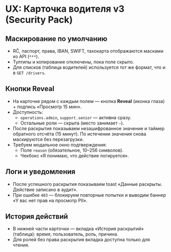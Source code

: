 # UX: Карточка водителя v3 (Security Pack)

## Маскирование по умолчанию

* RČ, паспорт, права, IBAN, SWIFT, тахокарта отображаются масками из API (`***`).
* Тултипы и копирование отключены, пока поле скрыто.
* Для списков (таблица водителей) используется тот же формат, что и в `GET /drivers`.

## Кнопки Reveal

* На карточке рядом с каждым полем — кнопка **Reveal** (иконка глаза) + подпись «Просмотр 15 мин».
* Доступность:
  * `operations.admin`, `support.senior` — активна сразу.
  * Остальные роли — скрыта (место занимает `—`).
* После раскрытия показываем незашифрованное значение и таймер обратного отсчёта (15 минут). По истечении значения снова маскируются без перезагрузки.
* Требуем модальное окно подтверждения:
  * Поле `reason` (обязательное, 10–256 символов).
  * Чекбокс «Я понимаю, что действие логируется».

## Логи и уведомления

* После успешного раскрытия показываем toast «Данные раскрыты. Действие записано в аудит».
* При ошибке `403` — блокируем повторные попытки и выводим баннер «У вас нет прав на просмотр PII».

## История действий

* В нижней части карточки — вкладка «История раскрытий» (таблица): время, пользователь, роль, причина.
* Для ролей без права раскрытия вкладка доступна только для чтения.
